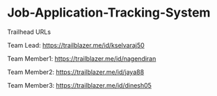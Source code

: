 # Job-Application-Tracking-System

Trailhead URLs

   Team Lead:  https://trailblazer.me/id/kselvaraj50

Team Member1:  https://trailblazer.me/id/nagendiran

Team Member2:	 https://trailblazer.me/id/jaya88

Team Member3:	 https://trailblazer.me/id/dinesh05



